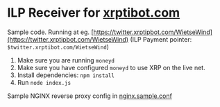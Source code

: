 # ILP Receiver for [xrptibot.com](https://xrptibot.com)

Sample code. Running at eg. [https://twitter.xrptipbot.com/WietseWind](https://twitter.xrptipbot.com/WietseWind) (ILP Payment pointer: `$twitter.xrptibot.com/WietseWind`)

1. Make sure you are running `moneyd`
2. Make sure you have configured `moneyd` to use XRP on the live net.
3. Install dependencies: `npm install`
4. Run `node index.js`

Sample NGINX reverse proxy config in [nginx.sample.conf](https://github.com/WietseWind/xrptipbot-ilp-receiver/blob/master/nginx.sample.conf)
